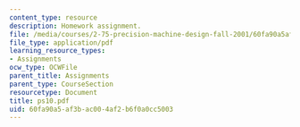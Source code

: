```yaml
---
content_type: resource
description: Homework assignment.
file: /media/courses/2-75-precision-machine-design-fall-2001/60fa90a5af3bac004af2b6f0a0cc5003_ps10.pdf
file_type: application/pdf
learning_resource_types:
- Assignments
ocw_type: OCWFile
parent_title: Assignments
parent_type: CourseSection
resourcetype: Document
title: ps10.pdf
uid: 60fa90a5-af3b-ac00-4af2-b6f0a0cc5003
---
```

